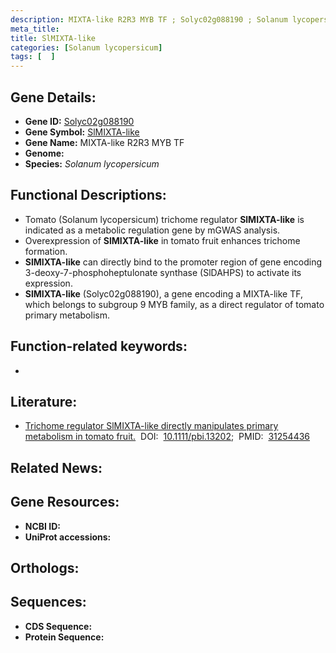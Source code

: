 ```yaml
---
description: MIXTA-like R2R3 MYB TF ; Solyc02g088190 ; Solanum lycopersicum
meta_title:
title: SlMIXTA-like
categories: [Solanum lycopersicum]
tags: [  ]
---
```


## Gene Details:
- **Gene ID:** [Solyc02g088190]()
- **Gene Symbol:** <u>SlMIXTA-like</u>
- **Gene Name:** MIXTA-like R2R3 MYB TF
- **Genome:** []()
- **Species:** *Solanum lycopersicum*

## Functional Descriptions:
   - Tomato (Solanum lycopersicum) trichome regulator **SlMIXTA-like** is indicated as a metabolic regulation gene by mGWAS analysis.
   - Overexpression of **SlMIXTA-like** in tomato fruit enhances trichome formation.
   - **SlMIXTA-like** can directly bind to the promoter region of gene encoding 3-deoxy-7-phosphoheptulonate synthase (SlDAHPS) to activate its expression.
   - **SlMIXTA-like** (Solyc02g088190), a gene encoding a MIXTA-like TF, which belongs to subgroup 9 MYB family, as a direct regulator of tomato primary metabolism.

## Function-related keywords:
   - [](/tags//)

## Literature:
   - [Trichome regulator SlMIXTA-like directly manipulates primary metabolism in tomato fruit.](https://doi.org/10.1111/pbi.13202)&nbsp;&nbsp;DOI:&nbsp;&nbsp;[10.1111/pbi.13202](https://doi.org/10.1111/pbi.13202);&nbsp;&nbsp;PMID:&nbsp;&nbsp;[31254436](https://pubmed.ncbi.nlm.nih.gov/31254436/)

## Related News:

## Gene Resources:
- **NCBI ID:**  [](https://www.ncbi.nlm.nih.gov/gene/?term=)
- **UniProt accessions:**  [](https://www.uniprot.org/uniprotkb//entry)

## Orthologs:

## Sequences:
- **CDS Sequence:**
- **Protein Sequence:**
